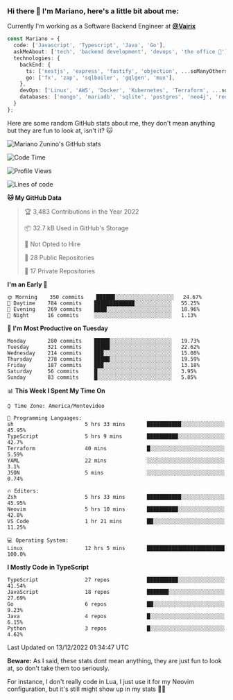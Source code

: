 ### Hi there 👋 I'm Mariano, here's a little bit about me:

Currently I'm working as a Software Backend Engineer at [**@Vairix**](https://vairix.com)

```ts
const Mariano = {
  code: ['Javascript', 'Typescript', 'Java', 'Go'],
  askMeAbout: ['tech', 'backend development', 'devops', 'the office 💼'],
  technologies: {
    backEnd: {
      ts: ['nestjs', 'express', 'fastify', 'objection', ...soManyOthersFrameworks],
      go: ['fx', 'zap', 'sqlboiler', 'gqlgen', 'mux'],
    },
    devOps: ['Linux', 'AWS', 'Docker', 'Kubernetes', 'Terraform', ...soManyOthersTools],
    databases: ['mongo', 'mariadb', 'sqlite', 'postgres', 'neo4j', 'redis'],
  }
};
```

Here are some random GitHub stats about me, they don't mean anything but they are fun to look at, isn't it? 🐱

![Mariano Zunino's GitHub stats](https://github-readme-stats.vercel.app/api?username=marianozunino&count_private=true&show_icons=true&theme=radical)

<!--START_SECTION:waka-->
![Code Time](http://img.shields.io/badge/Code%20Time-371%20hrs-blue)

![Profile Views](http://img.shields.io/badge/Profile%20Views-7-blue)

![Lines of code](https://img.shields.io/badge/From%20Hello%20World%20I%27ve%20Written-397%20Thousand%20lines%20of%20code-blue)

**🐱 My GitHub Data** 

> 🏆 3,483 Contributions in the Year 2022
 > 
> 📦 32.7 kB Used in GitHub's Storage 
 > 
> 🚫 Not Opted to Hire
 > 
> 📜 28 Public Repositories 
 > 
> 🔑 17 Private Repositories  
 > 
**I'm an Early 🐤** 

```text
🌞 Morning    350 commits    ██████░░░░░░░░░░░░░░░░░░░   24.67% 
🌆 Daytime    784 commits    █████████████░░░░░░░░░░░░   55.25% 
🌃 Evening    269 commits    ████░░░░░░░░░░░░░░░░░░░░░   18.96% 
🌙 Night      16 commits     ░░░░░░░░░░░░░░░░░░░░░░░░░   1.13%

```
📅 **I'm Most Productive on Tuesday** 

```text
Monday       280 commits    █████░░░░░░░░░░░░░░░░░░░░   19.73% 
Tuesday      321 commits    █████░░░░░░░░░░░░░░░░░░░░   22.62% 
Wednesday    214 commits    ███░░░░░░░░░░░░░░░░░░░░░░   15.08% 
Thursday     278 commits    █████░░░░░░░░░░░░░░░░░░░░   19.59% 
Friday       187 commits    ███░░░░░░░░░░░░░░░░░░░░░░   13.18% 
Saturday     56 commits     █░░░░░░░░░░░░░░░░░░░░░░░░   3.95% 
Sunday       83 commits     █░░░░░░░░░░░░░░░░░░░░░░░░   5.85%

```


📊 **This Week I Spent My Time On** 

```text
⌚︎ Time Zone: America/Montevideo

💬 Programming Languages: 
sh                       5 hrs 33 mins       ███████████░░░░░░░░░░░░░░   45.95% 
TypeScript               5 hrs 9 mins        ██████████░░░░░░░░░░░░░░░   42.7% 
Terraform                40 mins             █░░░░░░░░░░░░░░░░░░░░░░░░   5.59% 
YAML                     22 mins             ░░░░░░░░░░░░░░░░░░░░░░░░░   3.1% 
JSON                     5 mins              ░░░░░░░░░░░░░░░░░░░░░░░░░   0.74%

🔥 Editors: 
Zsh                      5 hrs 33 mins       ███████████░░░░░░░░░░░░░░   45.95% 
Neovim                   5 hrs 10 mins       ██████████░░░░░░░░░░░░░░░   42.8% 
VS Code                  1 hr 21 mins        ██░░░░░░░░░░░░░░░░░░░░░░░   11.25%

💻 Operating System: 
Linux                    12 hrs 5 mins       █████████████████████████   100.0%

```

**I Mostly Code in TypeScript** 

```text
TypeScript               27 repos            ██████████░░░░░░░░░░░░░░░   41.54% 
JavaScript               18 repos            ███████░░░░░░░░░░░░░░░░░░   27.69% 
Go                       6 repos             ██░░░░░░░░░░░░░░░░░░░░░░░   9.23% 
Java                     4 repos             █░░░░░░░░░░░░░░░░░░░░░░░░   6.15% 
Python                   3 repos             █░░░░░░░░░░░░░░░░░░░░░░░░   4.62%

```



 Last Updated on 13/12/2022 01:34:47 UTC
<!--END_SECTION:waka-->

**Beware:** As I said, these stats dont mean anything, they are just fun to look at, so don't take them too seriously.

For instance, I don't really code in Lua, I just use it for my Neovim configuration, but it's still might show up in my stats 🤷‍♂️
